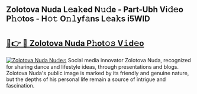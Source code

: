 ## Zolotova Nuda L𝚎a𝚔ed N𝚞𝚍e - Part-Ubh Vi𝚍𝚎o P𝚑𝚘tos - H𝚘𝚝 O𝚗𝚕yf𝚊ns L𝚎a𝚔s i5WlD

# <h2><a href="http://kf50j9.oniu.top/?m=Zolotova+Nuda">🔗👉 🔴 Zolotova Nuda P𝚑ot𝚘𝚜 V𝚒d𝚎o</a></h2>

[![Zolotova Nuda Nu𝚍e𝚜](https://i.imgur.com/0qMVB7G.gif)](http://kf50j9.oniu.top/?m=Zolotova+Nuda)
Social media innovator Zolotova Nuda, recognized for sharing dance and lifestyle ideas, through presentations and blogs. Zolotova Nuda's public image is marked by its friendly and genuine nature, but the depths of his personal life remain a source of intrigue and fascination.  
